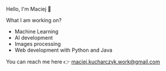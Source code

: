 Hello, I'm Maciej :wave:

What I am working on?
- Machine Learning
- AI development
- Images processing
- Web development with Python and Java

You can reach me here 👉 maciej.kucharczyk.work@gmail.com
